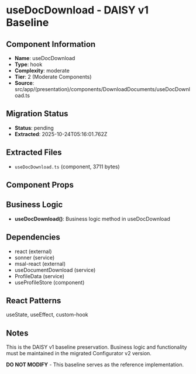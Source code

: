 # useDocDownload - DAISY v1 Baseline

## Component Information

- **Name**: useDocDownload
- **Type**: hook
- **Complexity**: moderate
- **Tier**: 2 (Moderate Components)
- **Source**: src/app/(presentation)/components/DownloadDocuments/useDocDownload.ts

## Migration Status

- **Status**: pending
- **Extracted**: 2025-10-24T05:16:01.762Z

## Extracted Files

- `useDocDownload.ts` (component, 3711 bytes)

## Component Props



## Business Logic

- **useDocDownload()**: Business logic method in useDocDownload

## Dependencies

- react (external)
- sonner (service)
- msal-react (external)
- useDocumentDownload (service)
- ProfileData (service)
- useProfileStore (component)

## React Patterns

useState, useEffect, custom-hook

## Notes

This is the DAISY v1 baseline preservation. Business logic and functionality
must be maintained in the migrated Configurator v2 version.

**DO NOT MODIFY** - This baseline serves as the reference implementation.
